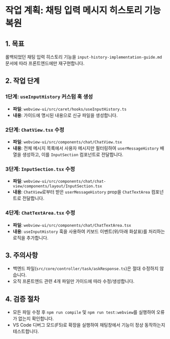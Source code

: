 # 작업 계획: 채팅 입력 메시지 히스토리 기능 복원

## 1. 목표
롤백되었던 채팅 입력 히스토리 기능을 `input-history-implementation-guide.md` 문서에 따라 프론트엔드에만 재구현합니다.

## 2. 작업 단계

### 1단계: `useInputHistory` 커스텀 훅 생성
- **파일**: `webview-ui/src/caret/hooks/useInputHistory.ts`
- **내용**: 가이드에 명시된 내용으로 신규 파일을 생성합니다.

### 2단계: `ChatView.tsx` 수정
- **파일**: `webview-ui/src/components/chat/ChatView.tsx`
- **내용**: 전체 메시지 목록에서 사용자 메시지만 필터링하여 `userMessageHistory` 배열을 생성하고, 이를 `InputSection` 컴포넌트로 전달합니다.

### 3단계: `InputSection.tsx` 수정
- **파일**: `webview-ui/src/components/chat/chat-view/components/layout/InputSection.tsx`
- **내용**: `ChatView`로부터 받은 `userMessageHistory` prop을 `ChatTextArea` 컴포넌트로 전달합니다.

### 4단계: `ChatTextArea.tsx` 수정
- **파일**: `webview-ui/src/components/chat/ChatTextArea.tsx`
- **내용**: `useInputHistory` 훅을 사용하여 키보드 이벤트(위/아래 화살표)를 처리하는 로직을 추가합니다.

## 3. 주의사항
- 백엔드 파일(`src/core/controller/task/askResponse.ts`)은 절대 수정하지 않습니다.
- 오직 프론트엔드 관련 4개 파일만 가이드에 따라 수정/생성합니다.

## 4. 검증 절차
- 모든 파일 수정 후 `npm run compile` 및 `npm run test:webview`를 실행하여 오류가 없는지 확인합니다.
- VS Code 디버그 모드(F5)로 확장을 실행하여 채팅창에서 기능이 정상 동작하는지 테스트합니다.

